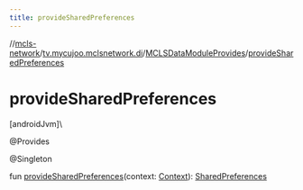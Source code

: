 ```yaml
---
title: provideSharedPreferences
---
```

//[mcls-network](../../../index.html)/[tv.mycujoo.mclsnetwork.di](../index.html)/[MCLSDataModuleProvides](index.html)/[provideSharedPreferences](provide-shared-preferences.html)



# provideSharedPreferences



[androidJvm]\




@Provides



@Singleton



fun [provideSharedPreferences](provide-shared-preferences.html)(context: [Context](https://developer.android.com/reference/kotlin/android/content/Context.html)): [SharedPreferences](https://developer.android.com/reference/kotlin/android/content/SharedPreferences.html)




